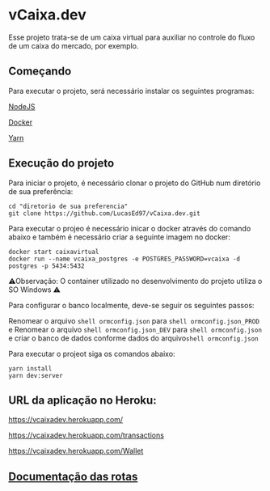 # vCaixa.dev

Esse projeto trata-se de um caixa virtual para auxiliar no controle do fluxo de um caixa do mercado, por exemplo. 

## Começando
Para executar o projeto, será necessário instalar os seguintes programas:

[NodeJS](https://nodejs.org/pt-br/download/)

[Docker](https://docs.docker.com/docker-for-windows/install/)

[Yarn](https://classic.yarnpkg.com/en/docs/install#windows-stable)

## Execução do projeto
Para iniciar o projeto, é necessário clonar o projeto do GitHub num diretório de sua preferência:

```shell
cd "diretorio de sua preferencia"
git clone https://github.com/LucasEd97/vCaixa.dev.git
```

Para executar o projeo é necessário inicar o docker através do comando abaixo e também é necessário criar a seguinte imagem no docker: 

```shell
docker start caixavirtual
docker run --name vcaixa_postgres -e POSTGRES_PASSWORD=vcaixa -d postgres -p 5434:5432
```
⚠Observação: O container utilizado no desenvolvimento do projeto utiliza o SO Windows ⚠

Para configurar o banco localmente, deve-se seguir os seguintes passos:

Renomear o arquivo ```shell ormconfig.json``` para ```shell ormconfig.json_PROD``` e 
Renomear o arquivo ```shell ormconfig.json_DEV``` para ```shell ormconfig.json``` e criar o banco de dados conforme dados do arquivo```shell ormconfig.json ```

Para executar o projeot siga os comandos abaixo:

```shell
yarn install
yarn dev:server
```

## URL da aplicação no Heroku:
https://vcaixadev.herokuapp.com/

https://vcaixadev.herokuapp.com/transactions

https://vcaixadev.herokuapp.com/Wallet



## [Documentação das rotas](https://documenter.getpostman.com/view/12464400/T1LVA4N2?version=latest)


